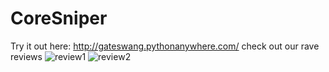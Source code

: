 # CoreSniper
Try it out here:
http://gateswang.pythonanywhere.com/
check out our rave reviews 
![review1](https://imgur.com/6ARG6rd)
![review2](https://imgur.com/BZVjZCy)
